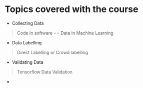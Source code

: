 # Topics covered with the course
* Collecting Data
>Code in software == Data in Machine Learning
* Data Labelling
> Direct Labelling or Crowd labelling
* Validating Data
> Tensorflow Data Validation
* 